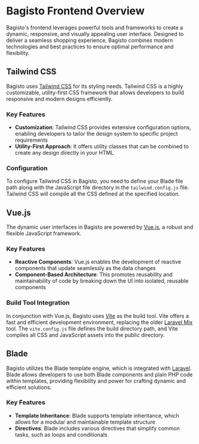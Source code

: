 # Bagisto Frontend Overview

Bagisto's frontend leverages powerful tools and frameworks to create a dynamic, responsive, and visually appealing user interface. Designed to deliver a seamless shopping experience, Bagisto combines modern technologies and best practices to ensure optimal performance and flexibility.

## Tailwind CSS

Bagisto uses [Tailwind CSS](https://tailwindcss.com/) for its styling needs. Tailwind CSS is a highly customizable, utility-first CSS framework that allows developers to build responsive and modern designs efficiently.

### Key Features

- **Customization**: Tailwind CSS provides extensive configuration options, enabling developers to tailor the design system to specific project requirements
- **Utility-First Approach**: It offers utility classes that can be combined to create any design directly in your HTML

### Configuration

To configure Tailwind CSS in Bagisto, you need to define your Blade file path along with the JavaScript file directory in the `tailwind.config.js` file. Tailwind CSS will compile all the CSS defined at the specified location.

## Vue.js

The dynamic user interfaces in Bagisto are powered by [Vue.js](https://vuejs.org/), a robust and flexible JavaScript framework.

### Key Features

- **Reactive Components**: Vue.js enables the development of reactive components that update seamlessly as the data changes
- **Component-Based Architecture**: This promotes reusability and maintainability of code by breaking down the UI into isolated, reusable components

### Build Tool Integration

In conjunction with Vue.js, Bagisto uses [Vite](https://vitejs.dev/) as the build tool. Vite offers a fast and efficient development environment, replacing the older [Laravel Mix](https://laravel.com/docs/11.x/mix) tool. The `vite.config.js` file defines the build directory path, and Vite compiles all CSS and JavaScript assets into the public directory.

## Blade

Bagisto utilizes the Blade template engine, which is integrated with [Laravel](https://laravel.com). Blade allows developers to use both Blade components and plain PHP code within templates, providing flexibility and power for crafting dynamic and efficient solutions.

### Key Features

- **Template Inheritance**: Blade supports template inheritance, which allows for a modular and maintainable template structure
- **Directives**: Blade includes various directives that simplify common tasks, such as loops and conditionals